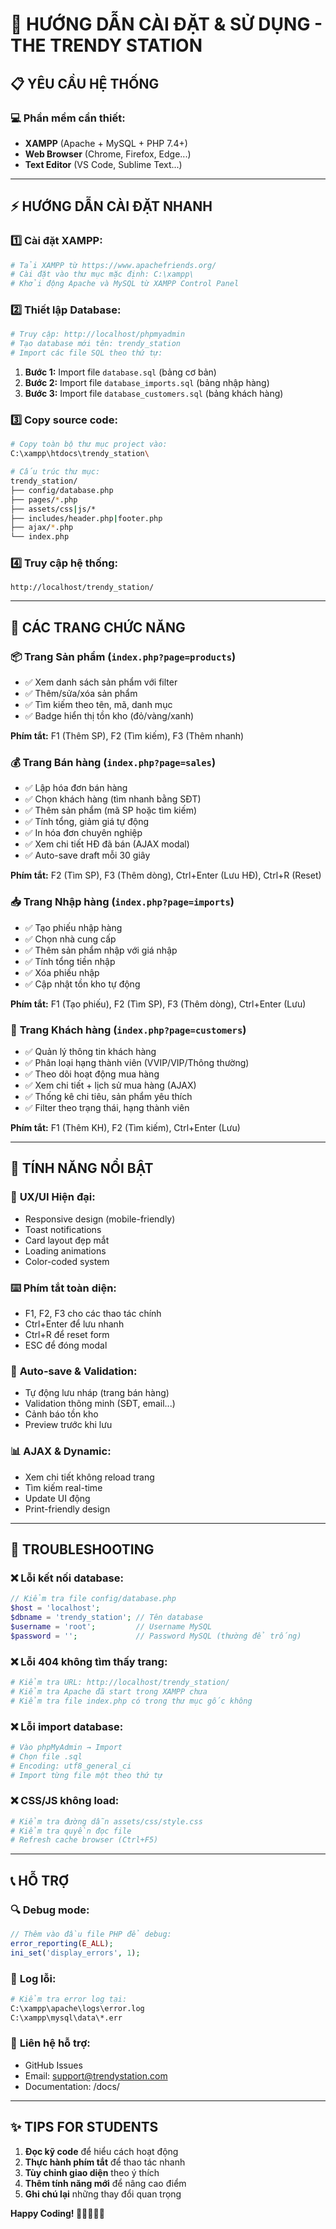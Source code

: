 # 🚀 HƯỚNG DẪN CÀI ĐẶT & SỬ DỤNG - THE TRENDY STATION

## 📋 YÊU CẦU HỆ THỐNG

### 💻 Phần mềm cần thiết:
- **XAMPP** (Apache + MySQL + PHP 7.4+) 
- **Web Browser** (Chrome, Firefox, Edge...)
- **Text Editor** (VS Code, Sublime Text...)

---

## ⚡ HƯỚNG DẪN CÀI ĐẶT NHANH

### 1️⃣ **Cài đặt XAMPP:**
```bash
# Tải XAMPP từ https://www.apachefriends.org/
# Cài đặt vào thư mục mặc định: C:\xampp\
# Khởi động Apache và MySQL từ XAMPP Control Panel
```

### 2️⃣ **Thiết lập Database:**
```bash
# Truy cập: http://localhost/phpmyadmin
# Tạo database mới tên: trendy_station
# Import các file SQL theo thứ tự:
```

1. **Bước 1:** Import file `database.sql` (bảng cơ bản)
2. **Bước 2:** Import file `database_imports.sql` (bảng nhập hàng)  
3. **Bước 3:** Import file `database_customers.sql` (bảng khách hàng)

### 3️⃣ **Copy source code:**
```bash
# Copy toàn bộ thư mục project vào:
C:\xampp\htdocs\trendy_station\

# Cấu trúc thư mục:
trendy_station/
├── config/database.php
├── pages/*.php
├── assets/css|js/*
├── includes/header.php|footer.php
├── ajax/*.php
└── index.php
```

### 4️⃣ **Truy cập hệ thống:**
```
http://localhost/trendy_station/
```

---

## 🎯 CÁC TRANG CHỨC NĂNG

### 📦 **Trang Sản phẩm** (`index.php?page=products`)
- ✅ Xem danh sách sản phẩm với filter
- ✅ Thêm/sửa/xóa sản phẩm  
- ✅ Tìm kiếm theo tên, mã, danh mục
- ✅ Badge hiển thị tồn kho (đỏ/vàng/xanh)

**Phím tắt:** F1 (Thêm SP), F2 (Tìm kiếm), F3 (Thêm nhanh)

### 💰 **Trang Bán hàng** (`index.php?page=sales`)
- ✅ Lập hóa đơn bán hàng 
- ✅ Chọn khách hàng (tìm nhanh bằng SĐT)
- ✅ Thêm sản phẩm (mã SP hoặc tìm kiếm)
- ✅ Tính tổng, giảm giá tự động
- ✅ In hóa đơn chuyên nghiệp
- ✅ Xem chi tiết HĐ đã bán (AJAX modal)
- ✅ Auto-save draft mỗi 30 giây

**Phím tắt:** F2 (Tìm SP), F3 (Thêm dòng), Ctrl+Enter (Lưu HĐ), Ctrl+R (Reset)

### 📥 **Trang Nhập hàng** (`index.php?page=imports`)
- ✅ Tạo phiếu nhập hàng
- ✅ Chọn nhà cung cấp
- ✅ Thêm sản phẩm nhập với giá nhập
- ✅ Tính tổng tiền nhập
- ✅ Xóa phiếu nhập
- ✅ Cập nhật tồn kho tự động

**Phím tắt:** F1 (Tạo phiếu), F2 (Tìm SP), F3 (Thêm dòng), Ctrl+Enter (Lưu)

### 👥 **Trang Khách hàng** (`index.php?page=customers`)
- ✅ Quản lý thông tin khách hàng
- ✅ Phân loại hạng thành viên (VVIP/VIP/Thông thường)
- ✅ Theo dõi hoạt động mua hàng
- ✅ Xem chi tiết + lịch sử mua hàng (AJAX)
- ✅ Thống kê chi tiêu, sản phẩm yêu thích
- ✅ Filter theo trạng thái, hạng thành viên

**Phím tắt:** F1 (Thêm KH), F2 (Tìm kiếm), Ctrl+Enter (Lưu)

---

## 🔧 TÍNH NĂNG NỔI BẬT

### 🚀 **UX/UI Hiện đại:**
- Responsive design (mobile-friendly)
- Toast notifications
- Card layout đẹp mắt
- Loading animations
- Color-coded system

### ⌨️ **Phím tắt toàn diện:**
- F1, F2, F3 cho các thao tác chính
- Ctrl+Enter để lưu nhanh  
- Ctrl+R để reset form
- ESC để đóng modal

### 💾 **Auto-save & Validation:**
- Tự động lưu nháp (trang bán hàng)
- Validation thông minh (SĐT, email...)
- Cảnh báo tồn kho
- Preview trước khi lưu

### 📊 **AJAX & Dynamic:**
- Xem chi tiết không reload trang
- Tìm kiếm real-time
- Update UI động
- Print-friendly design

---

## 🐛 TROUBLESHOOTING

### ❌ **Lỗi kết nối database:**
```php
// Kiểm tra file config/database.php
$host = 'localhost';
$dbname = 'trendy_station'; // Tên database
$username = 'root';         // Username MySQL
$password = '';             // Password MySQL (thường để trống)
```

### ❌ **Lỗi 404 không tìm thấy trang:**
```bash
# Kiểm tra URL: http://localhost/trendy_station/
# Kiểm tra Apache đã start trong XAMPP chưa
# Kiểm tra file index.php có trong thư mục gốc không
```

### ❌ **Lỗi import database:**
```bash
# Vào phpMyAdmin → Import
# Chọn file .sql
# Encoding: utf8_general_ci
# Import từng file một theo thứ tự
```

### ❌ **CSS/JS không load:**
```bash
# Kiểm tra đường dẫn assets/css/style.css
# Kiểm tra quyền đọc file
# Refresh cache browser (Ctrl+F5)
```

---

## 📞 HỖ TRỢ

### 🔍 **Debug mode:**
```php
// Thêm vào đầu file PHP để debug:
error_reporting(E_ALL);
ini_set('display_errors', 1);
```

### 📝 **Log lỗi:**
```bash
# Kiểm tra error log tại:
C:\xampp\apache\logs\error.log
C:\xampp\mysql\data\*.err
```

### 💬 **Liên hệ hỗ trợ:**
- GitHub Issues  
- Email: support@trendystation.com
- Documentation: /docs/

---

## ✨ **TIPS FOR STUDENTS**

1. **Đọc kỹ code** để hiểu cách hoạt động
2. **Thực hành phím tắt** để thao tác nhanh  
3. **Tùy chỉnh giao diện** theo ý thích
4. **Thêm tính năng mới** để nâng cao điểm
5. **Ghi chú lại** những thay đổi quan trọng

**Happy Coding! 🚀👩‍💻👨‍💻**
